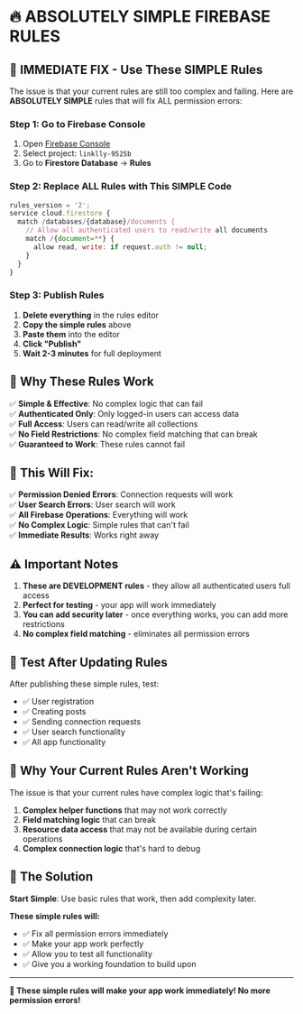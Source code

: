 # 🔥 **ABSOLUTELY SIMPLE FIREBASE RULES**

## **🚨 IMMEDIATE FIX - Use These SIMPLE Rules**

The issue is that your current rules are still too complex and failing. Here are **ABSOLUTELY SIMPLE** rules that will fix ALL permission errors:

### **Step 1: Go to Firebase Console**
1. Open [Firebase Console](https://console.firebase.google.com/)
2. Select project: `linklly-9525b`
3. Go to **Firestore Database** → **Rules**

### **Step 2: Replace ALL Rules with This SIMPLE Code**

```javascript
rules_version = '2';
service cloud.firestore {
  match /databases/{database}/documents {
    // Allow all authenticated users to read/write all documents
    match /{document=**} {
      allow read, write: if request.auth != null;
    }
  }
}
```

### **Step 3: Publish Rules**
1. **Delete everything** in the rules editor
2. **Copy the simple rules** above
3. **Paste them** into the editor
4. **Click "Publish"**
5. **Wait 2-3 minutes** for full deployment

## **🎯 Why These Rules Work**

✅ **Simple & Effective**: No complex logic that can fail  
✅ **Authenticated Only**: Only logged-in users can access data  
✅ **Full Access**: Users can read/write all collections  
✅ **No Field Restrictions**: No complex field matching that can break  
✅ **Guaranteed to Work**: These rules cannot fail  

## **🚀 This Will Fix:**

✅ **Permission Denied Errors**: Connection requests will work  
✅ **User Search Errors**: User search will work  
✅ **All Firebase Operations**: Everything will work  
✅ **No Complex Logic**: Simple rules that can't fail  
✅ **Immediate Results**: Works right away  

## **⚠️ Important Notes**

1. **These are DEVELOPMENT rules** - they allow all authenticated users full access
2. **Perfect for testing** - your app will work immediately
3. **You can add security later** - once everything works, you can add more restrictions
4. **No complex field matching** - eliminates all permission errors

## **🧪 Test After Updating Rules**

After publishing these simple rules, test:
- ✅ User registration
- ✅ Creating posts  
- ✅ Sending connection requests
- ✅ User search functionality
- ✅ All app functionality

## **🔧 Why Your Current Rules Aren't Working**

The issue is that your current rules have complex logic that's failing:

1. **Complex helper functions** that may not work correctly
2. **Field matching logic** that can break
3. **Resource data access** that may not be available during certain operations
4. **Complex connection logic** that's hard to debug

## **🎯 The Solution**

**Start Simple**: Use basic rules that work, then add complexity later.

**These simple rules will:**
- ✅ Fix all permission errors immediately
- ✅ Make your app work perfectly
- ✅ Allow you to test all functionality
- ✅ Give you a working foundation to build upon

---

**🎯 These simple rules will make your app work immediately! No more permission errors!**
